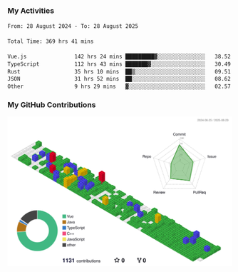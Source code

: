 ### My Activities

<!--START_SECTION:waka-->

```txt
From: 28 August 2024 - To: 28 August 2025

Total Time: 369 hrs 41 mins

Vue.js               142 hrs 24 mins █████████▓░░░░░░░░░░░░░░░   38.52 %
TypeScript           112 hrs 43 mins ███████▓░░░░░░░░░░░░░░░░░   30.49 %
Rust                 35 hrs 10 mins  ██▒░░░░░░░░░░░░░░░░░░░░░░   09.51 %
JSON                 31 hrs 52 mins  ██░░░░░░░░░░░░░░░░░░░░░░░   08.62 %
Other                9 hrs 29 mins   ▓░░░░░░░░░░░░░░░░░░░░░░░░   02.57 %
```

<!--END_SECTION:waka-->

### My GitHub Contributions

![](./profile-3d-contrib/profile-gitblock.svg)
